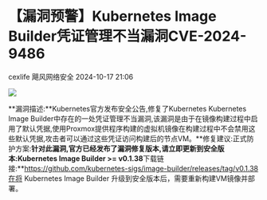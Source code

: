 #  【漏洞预警】Kubernetes Image Builder凭证管理不当漏洞CVE-2024-9486   
cexlife  飓风网络安全   2024-10-17 21:06  
  
![](https://mmbiz.qpic.cn/mmbiz_png/ibhQpAia4xu02gFk1NXySJyibl7HCOlKYCe81YFfyapITr3SThfVSxXVKVlOznLmzvUdGQR9EepZyiax5Eo55cpa1w/640?wx_fmt=png&from=appmsg "")  
  
**漏洞描述:**Kubernetes官方发布安全公告,修复了Kubernetes Kubernetes Image Builder中存在的一处凭证管理不当漏洞,该漏洞是由于在镜像构建过程中启用了默认凭据,使用Proxmox提供程序构建的虚拟机镜像在构建过程中不会禁用这些默认凭据,攻击者可以通过这些凭证访问构建后的节点VM。**修复建议:正式防护方案:**针对此漏洞,官方已经发布了漏洞修复版本,请立即更新到安全版本:Kubernetes Image Builder >= v0.1.38**下载链接:**https://github.com/kubernetes-sigs/image-builder/releases/tag/v0.1.38在将 Kubernetes Image Builder 升级到安全版本后，需要重新构建VM镜像并部署。  
  
